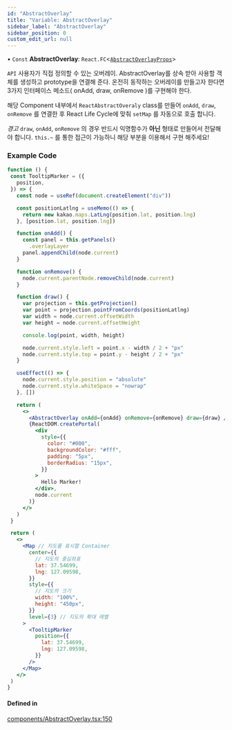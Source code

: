 ```yaml
---
id: "AbstractOverlay"
title: "Variable: AbstractOverlay"
sidebar_label: "AbstractOverlay"
sidebar_position: 0
custom_edit_url: null
---
```


• `Const` **AbstractOverlay**: `React.FC`<[`AbstractOverlayProps`](../interfaces/AbstractOverlayProps.md)\>

`API` 사용자가 직접 정의할 수 있는 오버레이.
AbstractOverlay를 상속 받아 사용할 객체를 생성하고 prototype을 연결해 준다.
온전히 동작하는 오버레이를 만들고자 한다면 3가지 인터페이스 메소드( onAdd, draw, onRemove )를 구현해야 한다.

해당 Component 내부에서 `ReactAbstractOveraly` class를 만들어 `onAdd`, `draw`, `onRemove` 를 연결한 후 React Life Cycle에 맞춰 `setMap` 를 자동으로 호출 합니다.

*경고* `draw`, `onAdd`, `onRemove` 의 경우 반드시 익명함수가 **아닌** 형태로 만들어서 전달해야 합니다.
`this.~` 를 통한 접근이 가능하니 해당 부분을 이용해서 구현 해주세요!

### Example Code

```jsx live
function () {
 const TooltipMarker = ({
   position,
 }) => {
   const node = useRef(document.createElement("div"))

   const positionLatlng = useMemo(() => {
     return new kakao.maps.LatLng(position.lat, position.lng)
   }, [position.lat, position.lng])

   function onAdd() {
     const panel = this.getPanels()
       .overlayLayer
     panel.appendChild(node.current)
   }

   function onRemove() {
     node.current.parentNode.removeChild(node.current)
   }

   function draw() {
     var projection = this.getProjection()
     var point = projection.pointFromCoords(positionLatlng)
     var width = node.current.offsetWidth
     var height = node.current.offsetHeight

     console.log(point, width, height)

     node.current.style.left = point.x - width / 2 + "px"
     node.current.style.top = point.y - height / 2 + "px"
   }

   useEffect(() => {
     node.current.style.position = "absolute"
     node.current.style.whiteSpace = "nowrap"
   }, [])

   return (
     <>
       <AbstractOverlay onAdd={onAdd} onRemove={onRemove} draw={draw} />
       {ReactDOM.createPortal(
         <div
           style={{
             color: "#000",
             backgroundColor: "#fff",
             padding: "5px",
             borderRadius: "15px",
           }}
         >
           Hello Marker!
         </div>,
         node.current
       )}
     </>
   )
 }

 return (
   <>
     <Map // 지도를 표시할 Container
       center={{
         // 지도의 중심좌표
         lat: 37.54699,
         lng: 127.09598,
       }}
       style={{
         // 지도의 크기
         width: "100%",
         height: "450px",
       }}
       level={3} // 지도의 확대 레벨
     >
       <TooltipMarker
         position={{
           lat: 37.54699,
           lng: 127.09598,
         }}
       />
     </Map>
   </>
 )
}
```

#### Defined in

[components/AbstractOverlay.tsx:150](https://github.com/JaeSeoKim/react-kakao-maps/blob/1c2440a/src/components/AbstractOverlay.tsx#L150)
